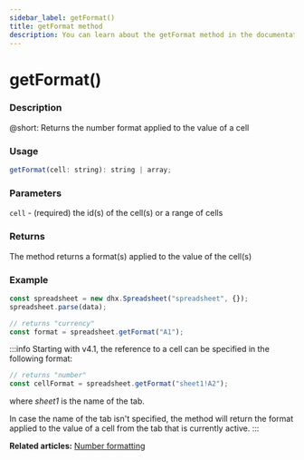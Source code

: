 ```yaml
---
sidebar_label: getFormat()
title: getFormat method
description: You can learn about the getFormat method in the documentation of the DHTMLX JavaScript Spreadsheet library. Browse developer guides and API reference, try out code examples and live demos, and download a free 30-day evaluation version of DHTMLX Spreadsheet.
---
```


# getFormat()

### Description

@short: Returns the number format applied to the value of a cell

### Usage

~~~jsx
getFormat(cell: string): string | array;
~~~

### Parameters

`cell` - (required) the id(s) of the cell(s) or a range of cells

### Returns

The method returns a format(s) applied to the value of the cell(s)

### Example

~~~jsx {5}
const spreadsheet = new dhx.Spreadsheet("spreadsheet", {});
spreadsheet.parse(data);

// returns "currency"
const format = spreadsheet.getFormat("A1");
~~~

:::info
Starting with v4.1, the reference to a cell can be specified in the following format:

~~~jsx
// returns "number"
const cellFormat = spreadsheet.getFormat("sheet1!A2"); 
~~~

where *sheet1* is the name of the tab.

In case the name of the tab isn't specified, the method will return the format applied to the value of a cell from the tab that is currently active.
:::

**Related articles:** [Number formatting](number_formatting.md)
